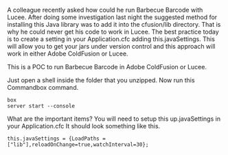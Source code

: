 A colleague recently asked how could he run Barbecue Barcode with Lucee.  After doing some investigation last night the suggested method for installing this Java library was to add it into the cfusion/lib directory. That is why he could never get his code to work in Lucee. The best practice today is to create a setting in your Application.cfc adding this.javaSettings. This will allow you to get your jars under version control and this approach will work in either Adobe ColdFusion or Lucee.

This is a POC to run Barbecue Barcode in Adobe ColdFusion or Lucee.  

Just open a shell inside the folder that you unzipped. Now run this Commandbox command.  
```
box
server start --console
```
What are the important items? You will need to setup this up.javaSettings in your Application.cfc  It should look something like this.  
```
this.javaSettings = {LoadPaths = ["lib"],reloadOnChange=true,watchInterval=30};
```